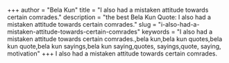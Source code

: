 +++
author = "Bela Kun"
title = "I also had a mistaken attitude towards certain comrades."
description = "the best Bela Kun Quote: I also had a mistaken attitude towards certain comrades."
slug = "i-also-had-a-mistaken-attitude-towards-certain-comrades"
keywords = "I also had a mistaken attitude towards certain comrades.,bela kun,bela kun quotes,bela kun quote,bela kun sayings,bela kun saying,quotes, sayings,quote, saying, motivation"
+++
I also had a mistaken attitude towards certain comrades.
